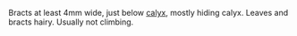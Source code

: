 Bracts at least 4mm wide, just below [calyx](./calyx.html), mostly hiding calyx. Leaves and bracts hairy. Usually not climbing.
